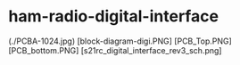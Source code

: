 # ham-radio-digital-interface
(./PCBA-1024.jpg)
[block-diagram-digi.PNG]
[PCB_Top.PNG]
[PCB_bottom.PNG]
[s21rc_digital_interface_rev3_sch.png]
